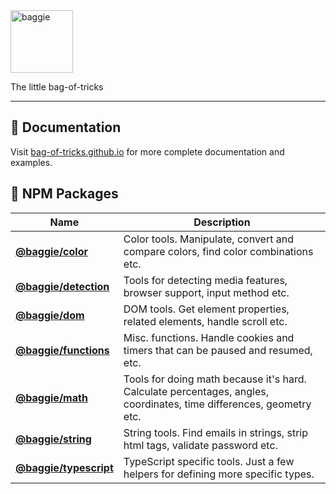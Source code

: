<img alt="baggie" src="https://github.com/bag-of-tricks/baggie/raw/main/public/baggie-title.svg" height="100" />

The little bag-of-tricks

---

## 🧾 Documentation

Visit [bag-of-tricks.github.io](https://bag-of-tricks.github.io/) for more complete documentation and examples.

## 🎁 NPM Packages

| Name                                                                              | Description                                                                                                         |
| --------------------------------------------------------------------------------- | ------------------------------------------------------------------------------------------------------------------- |
| **[@baggie/color](https://www.npmjs.com/package/@baggie/color#readme)**           | Color tools. Manipulate, convert and compare colors, find color combinations etc.                                   |
| **[@baggie/detection](https://www.npmjs.com/package/@baggie/detection#readme)**   | Tools for detecting media features, browser support, input method etc.                                              |
| **[@baggie/dom](https://www.npmjs.com/package/@baggie/dom#readme)**               | DOM tools. Get element properties, related elements, handle scroll etc.                                             |
| **[@baggie/functions](https://www.npmjs.com/package/@baggie/functions#readme)**   | Misc. functions. Handle cookies and timers that can be paused and resumed, etc.                                     |
| **[@baggie/math](https://www.npmjs.com/package/@baggie/math#readme)**             | Tools for doing math because it's hard. Calculate percentages, angles, coordinates, time differences, geometry etc. |
| **[@baggie/string](https://www.npmjs.com/package/@baggie/string#readme)**         | String tools. Find emails in strings, strip html tags, validate password etc.                                       |
| **[@baggie/typescript](https://www.npmjs.com/package/@baggie/typescript#readme)** | TypeScript specific tools. Just a few helpers for defining more specific types.                                     |
